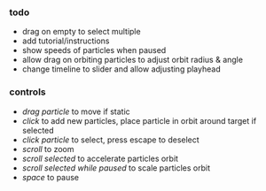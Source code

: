 ### todo
- drag on empty to select multiple
- add tutorial/instructions
- show speeds of particles when paused
- allow drag on orbiting particles to adjust orbit radius & angle
- change timeline to slider and allow adjusting playhead

### controls
- *drag particle* to move if static
- *click* to add new particles, place particle in orbit around target if selected
- *click particle* to select, press escape to deselect
- *scroll* to zoom
- *scroll selected* to accelerate particles orbit
- *scroll selected while paused* to scale particles orbit
- *space* to pause
